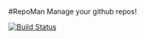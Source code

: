 #RepoMan
Manage your github repos!

[![Build Status](https://travis-ci.org/sgoertzen/repoman.svg?branch=master)](https://travis-ci.org/sgoertzen/repoman)
